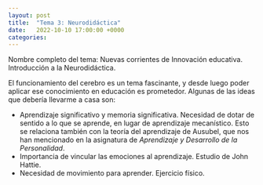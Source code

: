 ```yaml
---
layout: post
title:  "Tema 3: Neurodidáctica"
date:   2022-10-10 17:00:00 +0000
categories:
---
```

Nombre completo del tema: Nuevas corrientes de Innovación educativa. Introducción a la 
Neurodidáctica.

El funcionamiento del cerebro es un tema fascinante, y desde luego poder aplicar ese conocimiento en educación es prometedor. Algunas de las ideas que debería llevarme a casa son:
- Aprendizaje significativo y memoria significativa. Necesidad de dotar de sentido a lo que se aprende, en lugar de aprendizaje mecanístico. Esto se relaciona también con la teoría del aprendizaje de Ausubel, que nos han mencionado en la asignatura de _Aprendizaje y Desarrollo de la Personalidad_.
- Importancia de vincular las emociones al aprendizaje. Estudio de John Hattie.
- Necesidad de movimiento para aprender. Ejercicio físico.

<!--
Yo sólo había oído hablar de neuroeducación y derivados en este artículo de un blog del movimiento escéptico: <https://lavenganzadehipatia.wordpress.com/2015/12/04/neurotonterias/>

Es cierto que se abusa del prefijo __neuro-__, cuando muchos resultados tienen en realidad más relación con psicología o fisiopsicología.

Experiencia del avión de papel.
